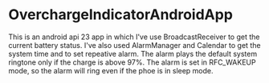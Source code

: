 # OverchargeIndicatorAndroidApp
This is an android api 23 app in which I've use BroadcastReceiver to get the current battery status. 
I've also used AlarmManager and Calendar to get the system time and to set repeative alarm.
The alarm plays the default system ringtone only if the charge is above 97%.
The alarm is set in RFC_WAKEUP mode, so the alarm will ring even if the phoe is in sleep mode.
